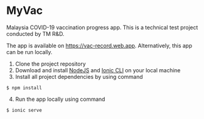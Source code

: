 # MyVac

Malaysia COVID-19 vaccination progress app. This is a technical test project conducted by TM R&D.

The app is available on https://vac-record.web.app. Alternatively, this app can be run locally.

1. Clone the project repository
2. Download and install [NodeJS](https://nodejs.org/en/download/) and [Ionic CLI](https://ionicframework.com/docs/cli) on your local machine
3. Install all project dependencies by using command 
```
$ npm install
```
4. Run the app locally using command
```
$ ionic serve
```
